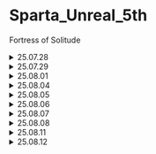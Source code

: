 # Sparta_Unreal_5th
Fortress of Solitude
 
<details>
<summary> 25.07.28 </summary>

  - To Do List
    - [ ] github 정리 및 블로그용 레포지토리 생성
    - [ ] 사전강의 C++ 언어로 게임 만들기 / 라이더 생태계 적응 
  - Today I Learned
    - 전반적인 기초 재점검
    - <details>
      <summary> endl 과 \n 사용 경고 문구 </summary>
      C++ 코드에서 다음과 같이 작성하신 경우
      cout << Name << "죽다" << endl;

      Clang-Tidy 등의 정적 분석 도구에서
      'Do not use 'std::endl' with streams; use '\n' instead [performance-avoid-endl]' 라는 경고가 나타나는 이유는
      
      _**std::endl이 줄바꿈과 함께 출력 버퍼를 강제로 flush(비우기)하기 때문입니다. 빈번한 flush는 성능 저하를 유발할 수 있습니다.**_
      

      해결 방법
      std::endl 대신 '\n' 문자 리터럴을 사용하며, 코드를 다음과 같이 변경해 주세요:

      ```cpp
      cout << Name << "죽다\n";
      ```
      '\n'은 줄바꿈만 수행하고, 강제 flush는 발생시키지 않습니다. 따라서 성능상 더 효율적입니다.

      요약
      
      << endl → << '\n'으로 변경하면 경고가 사라지고 성능이 향상됩니다.

      만약 정말로 출력 버퍼를 즉시 비워야 할 필요가 있다면 endl을 사용하세요. 대부분의 경우는 '\n'이 적합합니다.
      </details>
    ```C++
    //Actor.h
    #pragma once  // 한번만 해석한다 
    #include <string>
    using namespace std;
    
    class Actor
    {
    public:
        Actor(int hp, int ad, string name);
        void SetPosition(int position);  // 1차원 x축만 사용  *void : 함수의 기능만 실행하고 반환 값이 없다 -> 위치만 설정
        int GetPosition();             // 메소드 (멤버함수) : 함수들중에서 클래스 안에 속한 함수
        int GetHP();
        virtual void Damaged(int damage);  // 가상함수 : 상속된 자식이 새로운 내용을 재구성 할 수 있다 
        virtual void Attack(Actor* hit);  // 포인터 : 변수의 주소를 가리킨다
    /* 포인터 학습
     A 아파트
     101호 가
     102호 나
    
     B 아파트
     101호 : A아파트 101호 (주소)
     102호 : B아파트 102호 (주소)
     */
        virtual void Move(bool front);
        ~Actor();                   // ~ 소멸자 : 액터가 삭제될때 실행되는 내용 
    
    protected:    // 상속받은 자식과 부모 자신만 쓸수있다 
        string Name;        // 변수 내용
        int HP;
        int AD;
        int Position;
    };
    
    //Actor.cpp
    #include "Actor.h"
    #include <iostream>
    using namespace std;
    
    Actor::Actor(int hp, int ad, string name)   //Actor 클래스의 Actor를 구현한다 
    {
        HP = hp;
        AD = ad;
        Name = name;
        Position = 0;
    }
    
    void Actor::SetPosition(int position)
    {
        Position = position;
    }
    
    int Actor::GetPosition()
    {
        return Position;    
    }
    
    int Actor::GetHP()
    {
        return HP;
    }
    
    void Actor::Damaged(int damage)
    {
        HP -= damage;
    }
    
    void Actor::Attack(Actor* hit)
    {
        hit->Damaged(AD);        // 포인터 사용시 (*hit).Damage(AD); -> hit가 가리키고 있는 대상에게 대미지 적용
                                // 위 포인터 기능을 '->' 화살표로 간소화 
    }
    
    void Actor::Move(bool front)
    {
        if (front)
        {
            Position += 1;
        }
        else
        {
            Position -= 1;
        }
    }
    
    Actor::~Actor()
    {
        cout<<Name<<"죽다\n";
    }
    '''
</details>
    
<details>
<summary> 25.07.29 </summary>

  - To Do List
    - [ ] 조모상 ( ~ 7/31 )
    - [x] 1-3 캐릭터와 에너미 알아보기 
  - Today I Learned
</details>

<details>
<summary> 25.08.01 </summary>

  - To Do List
    - [x] 본캠프준비
    - [x] 1-3 캐릭터와 에너미 알아보기 
  - Today I Learned
    - c++ 캐릭터와 에너미 구조 설계 학습 1

</details>

<details>
<summary> 25.08.04 </summary>

  - To Do List
    - [x] 내가생각하는 개발자의 삶은?
    - [x] 1-3 캐릭터와 에너미 알아보기 
  - Today I Learned
    - c++ 캐릭터와 에너미 구조 설계 학습 2
    - [ hicpp-multiway-paths-covered ]- 코드 경로 관련 오류
    - [포인터] - 멤버 접근 연산자 '->' 학습
    - 여러 버그가 발생 내일 튜터님께 문의
   
      <details>
      <summary> [ hicpp-multiway-paths-covered ]- 코드 경로 관련 오류 </summary>
      - 위 경고는 C++에서 switch문 또는 다중 if-else문을 사용할 때, 모든 가능한 분기(코드 경로)가 명확하게 처리되지 않아 발생합니다.   
      - 특히, switch문에 default 라벨이 없거나, if-else-if 체인에 마지막 else가 없는 경우에 뜨는 경고입니다.

      ### 왜 이 경고가 중요한가?

      * 특정 값(예: enum의 새로운 값, 입력 데이터의 예상외 값 등)이 들어왔을 때 아예 코드가 실행되지 않을 수 있으므로, 논리적 오류 또는 예기치 않은 동작의 원인이 되기 때문입니다.  
      * High Integrity C++(HICPP) 코딩 표준에서는 모든 코드 경로가 확실하게 다루어져야 한다고 권장합니다.  
      * 일부 경우는 컴파일러 자체 경고로도 전달될 수 있지만, clang-tidy의 hicpp-multiway-paths-covered 체크는 코드의 잠재적 위험을 더 엄격하게 잡아냅니다
      
      ### 해결 방법
      
      * switch문에는 항상 default 라벨을 추가하세요. 만약 실제로 아무 것도 할 필요 없다면, 명시적으로 주석을 추가합니다.
        ```C++
        switch(color)
        { 
          case RED: /* ... */ break;
          case GREEN: /* ... */ break;
          default:
            // 다른 값에 대해서는 아무 처리도 안 함
            break;
        }
        '''
      
       * if-else-if문에도 마지막 else를 추가하세요. 아무 처리도 필요 없다면 빈 블록과 주석을 넣어 의도를 명확히 하면 됩니다.
         ```C++
         if (x > 0) { /* ... */ }
         else if (x < 0) { /* ... */ }
         else { 
           // 0일 때는 특별히 할 것이 없음`
         }
         '''
       </details>

      <details>
      <summary> [포인터] - 멤버 접근 연산자 '->' 학습 </summary>
       
      ### 1. '->' 연산자란?

      * '->'는 포인터가 가리키는 객체(object)의 멤버에 접근하는 **멤버 접근 연산자(member access operator)**입니다.  
      * 즉, 포인터 변수가 어느 객체를 가리키고 있을 때, 그 객체의 멤버 함수나 멤버 변수를 사용하고자 할 때 씁니다.
       
      ### 2. 왜 쓰이는가?
       
       `Enemy* enemy;  // 'enemy'는 Enemy 객체를 가리키는 포인터 변수`  
       `enemy->GetPosition();  // enemy가 가리키는 객체의 GetPosition() 멤버 함수 호출`

      * `enemy`는 객체 자체가 아니라 **객체의 주소값을 저장하는 포인터**입니다.  
      * 포인터 변수에 대해 멤버에 접근하려면, 아래 둘 중 하나여야 합니다:  
        * 직접 객체인 경우: '.' 연산자 사용 (ex: enemy.GetPosition())  
        * 포인터인 경우: '->' 연산자 사용 (ex: enemy-\>GetPosition())

      ### 3. 내부 동작 방식
      
      * `enemy->GetPosition()`은 사실상 `(*enemy).GetPosition()`의 축약형입니다.  
      * 이것은 먼저 포인터 `enemy`가 가리키는 메모리 주소에 있는 실제 객체를 역참조(dereference)하여 `*enemy`를 얻고,  
        여기서 `GetPosition()` 멤버 함수를 호출하는 의미입니다.
      
      ### 4. '->' 연산자의 역할
      
      * 포인터 역참조 + 멤버 함수(또는 변수) 호출의 결합 
      * 포인터가 가리키는 객체의 멤버에 바로 접근 가능하게 하여 코드 가독성 향상  
      * 만약 '.' 연산자를 쓰려면 객체여야 하기 때문에, 포인터 객체의 멤버 접근에는 반드시 '->'를 써야 함
      
      ### 5. 전체 표현 분석
      
      `enemy->GetPosition() == character->GetPosition() + 1`
      
      * `enemy`와 `character`는 아마 `Enemy*`, `Character*` 같은 포인터 변수입니다.  
      * 각각 해당 객체가 저장된 메모리 주소를 저장하고 있음.  
      * `enemy->GetPosition()` 은 enemy가 가리키는 객체의 위치 값을 반환.  
      * `character->GetPosition()` 은 character가 가리키는 객체 위치 값을 반환.  
      * 후자는 1을 더해서 두 위치를 비교하는 코드.
      
      ### 6. 요약
      
      | 연산자 | 용도 | 예시 | 의미 |
      | :---- | :---- | :---- | :---- |
      | -> | 포인터가 가리키는 객체 멤버 접근 | `ptr->member` | `(*ptr).member` 와 같음 |
      | . | 객체 자체의 멤버 접근 | `obj.member` | 객체 변수 내 멤버에 접근 |
      
      결론적으로, '->'는 포인터 변수로 객체를 가리키면서 그 객체의 멤버 함수나 변수를 호출/접근할 때 사용하는 표준 C++ 연산자입니다. 이는 포인터 역참조(*)와 멤버 접근(.)를 간결하게 표현한 형태입니다.
</details>

<details>
<summary> 25.08.05 </summary>

  - To Do List
    - [x] 새로운 레벨 구성
    - [x] 1-3 캐릭터와 에너미 알아보기 
  - Today I Learned
    - c++ 캐릭터와 에너미 구조 설계 복습
    - 여러 버그가 발생... 아직 해결중....
</details>

<details>
<summary> 25.08.06 </summary>

  - To Do List
    - [ ] 블루프린트 기초 로직 공부
    - [ ] 1-3 캐릭터와 에너미 마무리
  - Today I Learned
    - c++ 캐릭터와 에너미 구조 설계 복습
    - 라이더 언어 관련 깨짐 현상 디버그 방법 
    - 블루프린트 기초 로직 공부- 텍스트 슈팅게임 무기 추가 ( ref / copy )
    <details>
    <summary> 블루프린트 기초 로직 공부- 텍스트 슈팅게임 무기 추가 ( ref / copy ) </summary>
     
    #### Get a Copy (복사):
    구조체나 배열에서 값을 Get할 때 "Get a Copy"를 사용하면, 해당 위치의 데이터가 복사되어 반환됩니다.
    이 복사된 값은 원본과 별개이므로, 복사본을 변경해도 실제 원본 데이터에는 아무런 영향이 없습니다.
    예를 들어, Get a Copy로 구조체 데이터를 불러와 값을 변경해도, 원본 구조체는 그대로 유지됩니다.
    
    #### Get a Ref (참조):
    "Get a Ref"를 쓰면 해당 데이터의 **참조(Reference, 참조 주소)**가 반환됩니다.
    이 상태에서 값을 바꾸면 원본 데이터가 실제로 변경됩니다. 즉, 구조체의 멤버를 이 방식으로 바꿀 경우 구조체 변수 안의 실제 값이 함께 변경됩니다.
    
    #### 실제 사용 예:
    구조체 배열에서 특정 인덱스를 가져올 때 "Get a Copy"를 사용하면, 얻어온 값에 대한 조작은 원본 배열에는 영향이 없지만,
    "Get a Ref"로 가져오면 조작 결과가 원본 배열에도 반영됩니다.
    
    #### 블루프린트 핀 모양:
    참조(ref) 핀은 "마름모꼴" 모양이며, 변수 타입 옆에 (by ref)라는 설명이 붙습니다.
    복사(copy) 방식은 그냥 일반 핀으로 표시됩니다.
    
    #### 추가 설명:
    대부분의 블루프린트 변수 Get 노드는 기본적으로 "복사"로 작동합니다.
    "참조" 방식이 필요한 경우 함수 정의, 노드 옵션에서 (by ref)로 지정해야 하며, 설계 시 데이터 변경 목적에 따라 선택합니다.
    
    #### 요약:
    copy는 원본 값을 건드리지 않고, ref는 실제 원본 값을 변경할 수 있습니다.
    값 변경까지 원해야 할 때는 ref를, 값 확인/복사만 할 때는 copy를 사용합니다.

    #### 구조체를 이용한 텍스트 슈팅 게임 구현
    https://github.com/user-attachments/assets/c12d7e1a-92f8-4218-a8b0-2e3e8723da01


    </details>

    <details>
    <summary> 라이더 언어 관련 깨짐 현상 디버그 방법 </summary>
    라이더 로직 작성시 한글이 깨지는 현상 디버그
    시스템의 언어및 지역 -> 관련설정_기본언어설정 -> 시스템로캘변경 -> 세계언어지원을 위해 Unicode UTF-8 사용 체크
    </details>
</details>

<details>
<summary> 25.08.07 </summary>

  - To Do List
    - [x] 레벨디자인 제작    
  - Today I Learned
    - 블록아웃 구성 및 플러그인 활용
    
   <img width="990" height="650" alt="화면 캡처 2025-08-07 113313" src="https://github.com/user-attachments/assets/c313c91d-89b2-49c6-aa03-03b0aaff77b1" />

</details>

<details>
<summary> 25.08.08 </summary>

  - To Do List
    - [x] 레벨디자인에 인터렉션 게임 구성     
  - Today I Learned

    https://youtu.be/hWfCO5S9x1g?si=QmR7TpcE8yuBVrOr
</details>

<details>
<summary> 25.08.11 </summary>

  - To Do List
    - [x] 깃 학습
    - [x] 블루프린트 핵심 학습 _ Spline
    - [x] 챕터2 발제 정리 
  - Today I Learned
    - 버전 관리 툴 학습
    - Spline 응용 기술 학습
    - c++ 챕터2 발제 정리 

</details>

<details>
<summary> 25.08.12 </summary>

  - To Do List
    - [x] 1-4 언리얼 기본 예제로 공부 
    - [x] 블루프린트 핵심 학습 _ UMG
    - [x] C 언어 스터디 참가
  - Today I Learned
    - 언리얼 코드 구성 학습
    - UMG 구성 학습
    - c언어 기초 학습 - 로우 레벨
      <details>
      <summary> 1-4 언리얼 기본 예제로 공부 </summary> 
      
        ```c++
        #include "CoreMinimal.h"    // 기본적인 엔진의 기초 기능을 담고있다
        #include "Game1Character.generated.h"   // GENERATED_BODY() 를 사용하기 위함
              // generated.h 는 가장 마지막에 위치해야 작동한다 
         -> GENERATED_BODY() // 클래스의 정보를 언리얼로 인식 시켜주는 역할  
  
        class USpringArmComponent;
        class UCameraComponent;
        class UInputMappingContext;
        class UInputAction;
        // 복잡한 헤더파일의 참조 구조를 피하기 위해 선언만 해놓은 것 ( 전방선언 )
        struct FInputActionValue; // 구조체 -> 기본적으로 public으로 선언이 된다 
        
        UCLASS(config=Game) // 클래스의 정보를 언리얼에 알려주기 위한 것 ( 리플렉션 )
                // UPROPERTY 도 마찬가지 기능
        
        USpringArmComponent* CameraBoom;    // 객체를 포인터로 받는 이유 : 객체 자체를 가져오면 복사본이 되어 수정이 되지만
                                            //  포인터로 받아서 객체를 수정하기 위함
        
        void Move(const FInputActionValue& Value);  // const : 변하지 않는 상수값
            // FInputActionValue& Value -> & 뒤의 Value를 주소 안에 있는 값으로 받겠다
        
        virtual void SetupPlayerInputComponent(class UInputComponent* PlayerInputComponent) override;
            // class UInputComponent* : 전방선언 클래스
        
        FORCEINLINE class USpringArmComponent* GetCameraBoom() const { return CameraBoom; }
            // FORCEINLINE : 짧은 함수는 복사해서 그 위치에 붙여넣겠다는 뜻
            //  const : 해당 함수 내에서 변화를 일으키지 않겠다는 뜻
        ```
     </details>
</details>





      


